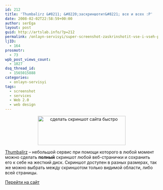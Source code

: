 ```yaml
---
id: 212
title: 'Thumbalirz &#8211; &#8220;заскриншотит&#8221; все и всех :P'
date: 2008-02-02T22:58:59+00:00
author: serEga
layout: post
guid: http://artslab.info/?p=212
permalink: /onlayn-servisyi/super-screenshot-zaskrinshotit-vse-i-vseh-p/
ljID:
  - 164
prosmotr:
  - 73
wpb_post_views_count:
  - 1027
dsq_thread_id:
  - 1565015888
categories:
  - onlayn-servisyi
tags:
  - screenshot
  - services
  - Web 2.0
  - web design
---
```

<center>
  <img src="http://googledrive.com/host/0B9lHVSSSdxdxd0hjdUdmRzY3Tjg/thumbalizr.jpg" alt="сделать скриншот сайта быстро" title="thumbalizr" width="289" height="96" class="alignnone size-full wp-image-1003" />
</center>

[Thumbalirz](http://www.thumbalizr.com/) &#8211; небольшой сервис при помощи которого в любой момент можно сделать **полный** скриншот любой веб-странички и сохранить его к себе на жесткий диск. Скриншот доступен в разных размерах, так же можно выбрать между скриншотом только видимой области, либо всей страницы.

<a href="http://www.thumbalizr.com/" target="_blank">Перейти на сайт</a>